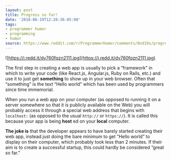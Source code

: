 ```yaml
---
layout: post
title: Progress so far!
date: '2018-06-19T12:20:36-05:00'
tags:
- programmer humor
- programming
- humor
source: https://www.reddit.com/r/ProgrammerHumor/comments/8nd19s/progress_so_far/
---
```

![https://i.redd.it/dv760fqzn2111.jpg](https://i.redd.it/dv760fqzn2111.jpg)

The first step in creating a web app is usually to pick a “framework” in which to write your code (like React.js, Angular.js, Ruby on Rails, etc.) and use it to just get **something** to show up in your web browser. Often that “something” is the text “Hello world” which has been used by programmers since time immemorial.

When you run a web app on your computer (as opposed to running it on a server somewhere so that it is publicly available on the Web) you will probably access it through a special web address that begins with `localhost:` (as opposed to the usual `http://` or `https://`). It is called this because your app is being **host** ed on your **local** computer.

**The joke is** that the developer appears to have barely started creating their web app, instead just doing the bare minimum to get “Hello world” to display on their computer, which probably took less than 2 minutes. If their aim is to create a successful startup, this could hardly be considered “great so far.”